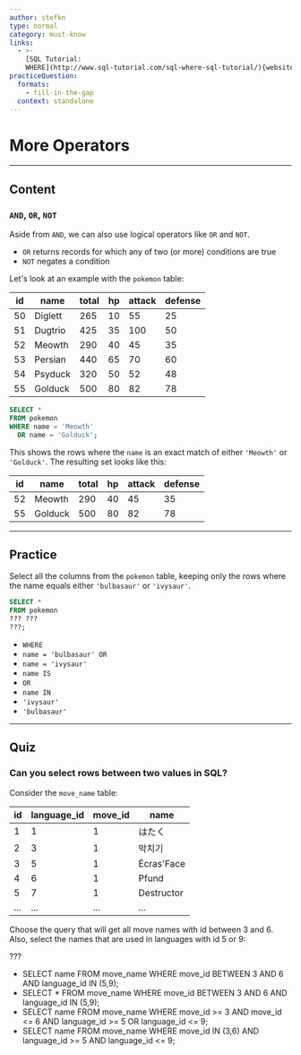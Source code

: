 ```yaml
---
author: stefkn
type: normal
category: must-know
links:
  - >-
    [SQL Tutorial:
    WHERE](http://www.sql-tutorial.com/sql-where-sql-tutorial/){website}
practiceQuestion:
  formats:
    - fill-in-the-gap
  context: standalone
---
```


# More Operators


---

## Content

### `AND`, `OR`, `NOT`

Aside from `AND`, we can also use logical operators like `OR` and `NOT`. 

- `OR` returns records for which any of two (or more) conditions are true 
- `NOT` negates a condition 

Let's look at an example with the `pokemon` table:

| id | name    | total | hp | attack | defense |
| -- | ------- | ----- | -- | ------ | ------- |
| 50 | Diglett | 265   | 10 | 55     | 25      |
| 51 | Dugtrio | 425   | 35 | 100    | 50      |
| 52 | Meowth  | 290   | 40 | 45     | 35      |
| 53 | Persian | 440   | 65 | 70     | 60      |
| 54 | Psyduck | 320   | 50 | 52     | 48      |
| 55 | Golduck | 500   | 80 | 82     | 78      |

```sql
SELECT *
FROM pokemon
WHERE name = 'Meowth'
  OR name = 'Golduck';
```

This shows the rows where the `name` is an exact match of either `'Meowth'` or `'Golduck'`. The resulting set looks like this:

| id | name    | total | hp | attack | defense |
| -- | ------- | ----- | -- | ------ | ------- |
| 52 | Meowth  | 290   | 40 | 45     | 35      |
| 55 | Golduck | 500   | 80 | 82     | 78      |


---

## Practice

Select all the columns from the `pokemon` table, keeping only the rows where the name equals either `'bulbasaur'` or `'ivysaur'`.

```sql
SELECT *
FROM pokemon
??? ???
???;
```

- `WHERE`
- `name = 'bulbasaur' OR`
- `name = 'ivysaur'`
- `name IS`
- `OR`
- `name IN`
- `'ivysaur'`
- `'bulbasaur'`


---

## Quiz

### Can you select rows between two values in SQL?


Consider the `move_name` table:

| id  | language_id | move_id | name       |
| --- | ----------- | ------- | ---------- |
| 1   | 1           | 1       | はたく        |
| 2   | 3           | 1       | 막치기        |
| 3   | 5           | 1       | Écras'Face |
| 4   | 6           | 1       | Pfund      |
| 5   | 7           | 1       | Destructor |
| ... | ...         | ...     | ...        |

Choose the query that will get all move names with id between 3 and 6. Also, select the names that are used in languages with id 5 or 9:

???

- SELECT name FROM move_name WHERE move_id BETWEEN 3 AND 6 AND language_id IN (5,9);
- SELECT * FROM move_name WHERE move_id BETWEEN 3 AND 6 AND language_id IN (5,9);
- SELECT name FROM move_name WHERE move_id >= 3 AND move_id <= 6 AND language_id >= 5 OR language_id <= 9;
- SELECT name FROM move_name WHERE move_id IN (3,6) AND language_id >= 5 AND language_id <= 9;
